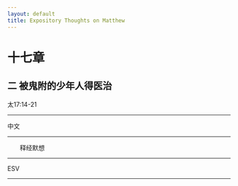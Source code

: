 ```yaml
---
layout: default
title: Expository Thoughts on Matthew
---
```


# 十七章 

## 二 被鬼附的少年人得医治

太17:14-21

***

中文<br>

***

&emsp;&emsp;释经默想

***

ESV

***
